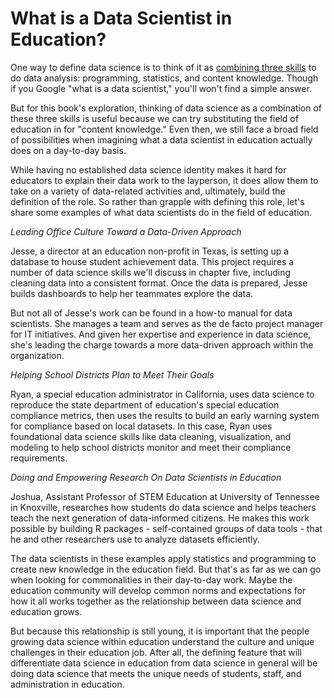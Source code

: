 # What is a Data Scientist in Education? 

One way to define data science is to think of it as [combining three skills](http://drewconway.com/zia/2013/3/26/the-data-science-venn-diagram) to do data analysis: programming, statistics, and content knowledge. Though if you Google "what is a data scientist," you'll won't find a simple answer.

But for this book's exploration, thinking of data science as a combination of these three skills is useful because we can try substituting the field of education in for "content knowledge." Even then, we still face a broad field of possibilities when imagining what a data scientist in education actually does on a day-to-day basis. 

While having no established data science identity makes it hard for educators to explain their data work to the layperson, it does allow them to take on a variety of data-related activities and, ultimately, build the definition of the role. So rather than grapple with defining this role, let's share some examples of what data scientists do in the field of education.

*Leading Office Culture Toward a Data-Driven Approach*

Jesse, a director at an education non-profit in Texas, is setting up a database to house student achievement data. This project requires a number of data science skills we'll discuss in chapter five, including cleaning data into a consistent format. Once the data is prepared, Jesse builds dashboards to help her teammates explore the data.

But not all of Jesse's work can be found in a how-to manual for data scientists. She manages a team and serves as the de facto project manager for IT initiatives. And given her expertise and experience in data science, she's leading the charge towards a more data-driven approach within the organization.

*Helping School Districts Plan to Meet Their Goals*

Ryan, a special education administrator in California, uses data science to reproduce the state department of education's special education compliance metrics, then uses the results to build an early warning system for compliance based on local datasets. In this case, Ryan uses foundational data science skills like data cleaning, visualization, and modeling to help school districts monitor and meet their compliance requirements. 

*Doing and Empowering Research On Data Scientists in Education*

Joshua, Assistant Professor of STEM Education at University of Tennessee in Knoxville, researches how students do data science and helps teachers teach the next generation of data-informed citizens. He makes this work possible by building R packages - self-contained groups of data tools - that he and other researchers use to analyze datasets efficiently. 

The data scientists in these examples apply statistics and programming to create new knowledge in the education field. But that's as far as we can go when looking for commonalities in their day-to-day work. Maybe the education community will develop common norms and expectations for how it all works together as the relationship between data science and education grows. 

But because this relationship is still young, it is important that the people growing data science within education understand the culture and unique challenges in their education job. After all, the defining feature that will differentiate data science in education from data science in general will be doing data science that meets the unique needs of students, staff, and administration in education.
